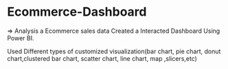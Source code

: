 # Ecommerce-Dashboard

=> Analysis a Ecommerce sales data Created a Interacted Dashboard Using Power BI.

Used Different types of customized visualization(bar chart, pie chart, donut chart,clustered bar chart, scatter chart, line chart, map ,slicers,etc)

